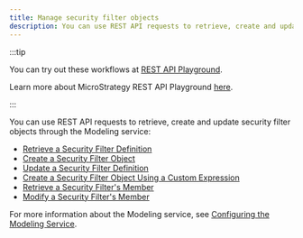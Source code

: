 ```yaml
---
title: Manage security filter objects
description: You can use REST API requests to retrieve, create and update security filter objects through the Modeling service.
---
```


:::tip

You can try out these workflows at [REST API Playground](https://www.postman.com/microstrategysdk/workspace/microstrategy-rest-api/folder/16131298-add85127-d706-4f6d-b202-16368325e40e?ctx=documentation).

Learn more about MicroStrategy REST API Playground [here](/docs/getting-started/playground.md).

:::

You can use REST API requests to retrieve, create and update security filter objects through the Modeling service:

- [Retrieve a Security Filter Definition](./retrieve-a-security-filter-definition.md)
- [Create a Security Filter Object](./create-a-security-filter-object.md)
- [Update a Security Filter Definition](./update-a-security-filter-definition.md)
- [Create a Security Filter Object Using a Custom Expression](./create-a-security-filter-object-using-a-custom-expression.md)
- [Retrieve a Security Filter's Member](./retrieve-a-security-filters-member.md)
- [Modify a Security Filter's Member](./modify-a-security-filters-member.md)

For more information about the Modeling service, see [Configuring the Modeling Service](https://www2.microstrategy.com/producthelp/Current/InstallConfig/en-us/Content/modeling_service.htm).
